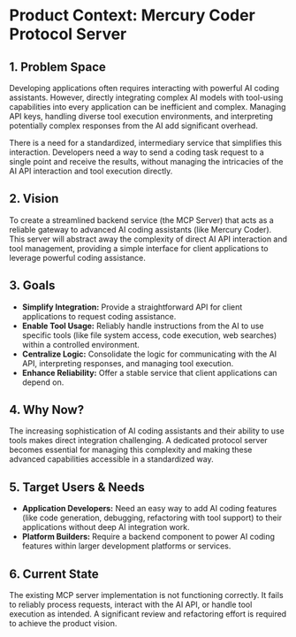 # Product Context: Mercury Coder Protocol Server

## 1. Problem Space

Developing applications often requires interacting with powerful AI coding assistants. However, directly integrating complex AI models with tool-using capabilities into every application can be inefficient and complex. Managing API keys, handling diverse tool execution environments, and interpreting potentially complex responses from the AI add significant overhead.

There is a need for a standardized, intermediary service that simplifies this interaction. Developers need a way to send a coding task request to a single point and receive the results, without managing the intricacies of the AI API interaction and tool execution directly.

## 2. Vision

To create a streamlined backend service (the MCP Server) that acts as a reliable gateway to advanced AI coding assistants (like Mercury Coder). This server will abstract away the complexity of direct AI API interaction and tool management, providing a simple interface for client applications to leverage powerful coding assistance.

## 3. Goals

- **Simplify Integration:** Provide a straightforward API for client applications to request coding assistance.
- **Enable Tool Usage:** Reliably handle instructions from the AI to use specific tools (like file system access, code execution, web searches) within a controlled environment.
- **Centralize Logic:** Consolidate the logic for communicating with the AI API, interpreting responses, and managing tool execution.
- **Enhance Reliability:** Offer a stable service that client applications can depend on.

## 4. Why Now?

The increasing sophistication of AI coding assistants and their ability to use tools makes direct integration challenging. A dedicated protocol server becomes essential for managing this complexity and making these advanced capabilities accessible in a standardized way.

## 5. Target Users & Needs

- **Application Developers:** Need an easy way to add AI coding features (like code generation, debugging, refactoring with tool support) to their applications without deep AI integration work.
- **Platform Builders:** Require a backend component to power AI coding features within larger development platforms or services.

## 6. Current State

The existing MCP server implementation is not functioning correctly. It fails to reliably process requests, interact with the AI API, or handle tool execution as intended. A significant review and refactoring effort is required to achieve the product vision. 